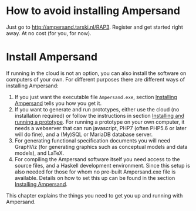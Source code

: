 # How to avoid installing Ampersand
Just go to http://ampersand.tarski.nl/RAP3. Register and get started right away. At no cost (for you, for now).

# Install Ampersand
If running in the cloud is not an option, you can also install the software on computers of your own. For different purposes there are different ways of installing Ampersand:

1. If you just want the executable file `Ampersand.exe`, section [Installing Ampersand](https://www.gitbook.com/book/ampersandtarski/documentation/edit#) tells you how you get it.
2. If you want to generate and run prototypes, either use the cloud \(no installation required\) or follow the instructions in section [Installing and running a prototype](/installing_and_running_a_prototype_website.html). For running a prototype on your own computer, it needs a webserver that can run javascript, PHP7 \(often PHP5.6 or later will do fine\), and a \(My\)SQL or MariaDB database server.
3. For generating functional specification documents you will need GraphViz \(for generating graphics such as conceptual models and data models\), and LaTeX.
4. For compiling the Ampersand software itself you need access to the source files, and a Haskell development environment. Since this setup is also needed for those for whom no pre-built Ampersand.exe file is available. Details on how to set this up can be found in the section [Installing Ampersand](/installing_ampersand.html).

This chapter explains the things you need to get you up and running with Ampersand.

